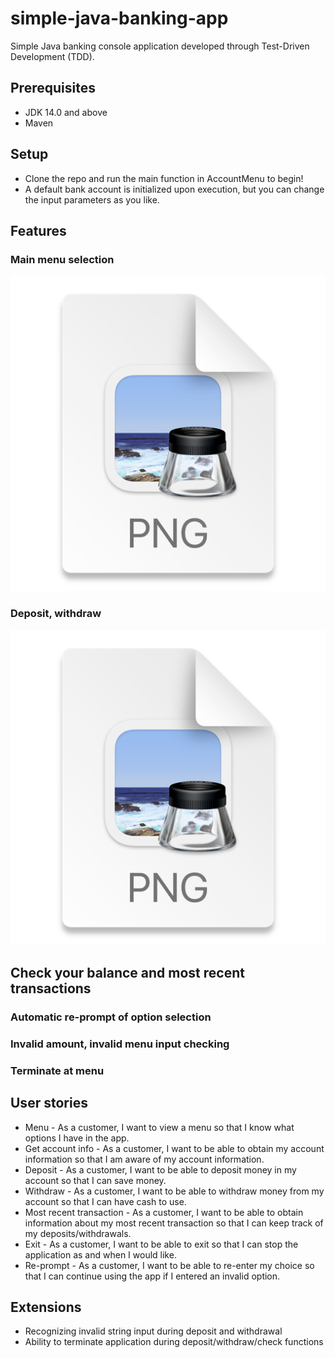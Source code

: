# simple-java-banking-app
Simple Java banking console application developed through Test-Driven Development (TDD).

## Prerequisites
- JDK 14.0 and above
- Maven

## Setup
- Clone the repo and run the main function in AccountMenu to begin!
- A default bank account is initialized upon execution, but you can change the input parameters as you like.

## Features
### Main menu selection
![menu](menu.png)

### Deposit, withdraw
![deposit](deposit.png)

## Check your balance and most recent transactions


### Automatic re-prompt of option selection


### Invalid amount, invalid menu input checking


### Terminate at menu


## User stories
* Menu - As a customer, I want to view a menu so that I know what options I have in the app.
* Get account info - As a customer, I want to be able to obtain my account information so that I am aware of my account information. <br>
* Deposit - As a customer, I want to be able to deposit money in my account so that I can save money. <br>
* Withdraw - As a customer, I want to be able to withdraw money from my account so that I can have cash to use. <br>
* Most recent transaction - As a customer, I want to be able to obtain information about my most recent transaction so that I can keep track of my deposits/withdrawals.
* Exit - As a customer, I want to be able to exit so that I can stop the application as and when I would like.
* Re-prompt - As a customer, I want to be able to re-enter my choice so that I can continue using the app if I entered an invalid option.

## Extensions
- Recognizing invalid string input during deposit and withdrawal
- Ability to terminate application during deposit/withdraw/check functions